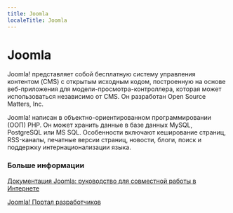 ```yaml
---
title: Joomla
localeTitle: Joomla
---
```

# Joomla

Joomla! представляет собой бесплатную систему управления контентом (CMS) с открытым исходным кодом, построенную на основе веб-приложения для модели-просмотра-контроллера, которая может использоваться независимо от CMS. Он разработан Open Source Matters, Inc.

Joomla! написан в объектно-ориентированном программировании (ООП) PHP. Он может хранить данные в базе данных MySQL, PostgreSQL или MS SQL. Особенности включают кеширование страниц, RSS-каналы, печатные версии страниц, новости, блоги, поиск и поддержку интернационализации языка.

### Больше информации

[Документация Joomla: руководство для совместной работы в Интернете](https://docs.joomla.org/)

[Joomla! Портал разработчиков](https://docs.joomla.org/Portal:Developers)